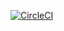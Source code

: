 [![CircleCI](https://circleci.com/pipelines/gh/rkiryushkin/lesson3.svg?style=svg)](https://circleci.com/pipelines/gh/rkiryushkin/lesson3)
